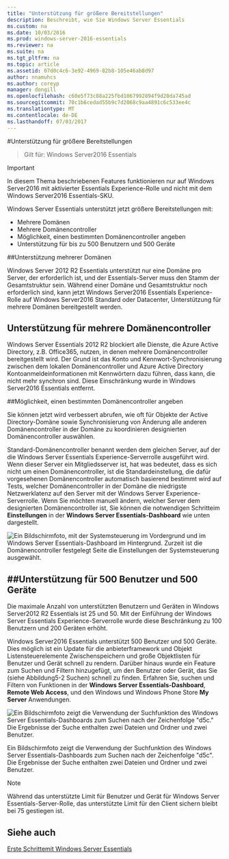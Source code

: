 ```yaml
---
title: "Unterstützung für größere Bereitstellungen"
description: Beschreibt, wie Sie Windows Server Essentials
ms.custom: na
ms.date: 10/03/2016
ms.prod: windows-server-2016-essentials
ms.reviewer: na
ms.suite: na
ms.tgt_pltfrm: na
ms.topic: article
ms.assetid: 07d0c4c6-3e92-4969-82b8-105e46ab8d97
author: nnamuhcs
ms.author: coreyp
manager: dongill
ms.openlocfilehash: c60e5f73c88a225fbd1067992894f9d20da745ad
ms.sourcegitcommit: 70c1b6cedad55b9c7d2068c9aa4891c6c533ee4c
ms.translationtype: MT
ms.contentlocale: de-DE
ms.lasthandoff: 07/03/2017
---
```

#<a name="support-for-larger-deployments"></a>Unterstützung für größere Bereitstellungen

>Gilt für: Windows Server2016 Essentials

> [!IMPORTANT]  
> In diesem Thema beschriebenen Features funktionieren nur auf Windows Server2016 mit aktivierter Essentials Experience-Rolle und nicht mit dem Windows Server2016 Essentials-SKU.


Windows Server Essentials unterstützt jetzt größere Bereitstellungen mit:

- Mehrere Domänen
- Mehrere Domänencontroller
- Möglichkeit, einen bestimmten Domänencontroller angeben
- Unterstützung für bis zu 500 Benutzern und 500 Geräte

##<a name="support-for-multiple-domains"></a>Unterstützung mehrerer Domänen

Windows Server 2012 R2 Essentials unterstützt nur eine Domäne pro Server, der erforderlich ist, und der Essentials-Server muss den Stamm der Gesamtstruktur sein. Während einer Domäne und Gesamtstruktur noch erforderlich sind, kann jetzt Windows Server2016 Essentials Experience-Rolle auf Windows Server2016 Standard oder Datacenter, Unterstützung für mehrere Domänen bereitgestellt werden.

## <a name="support-for-multiple-domain-controllers"></a>Unterstützung für mehrere Domänencontroller

 Windows Server Essentials 2012 R2 blockiert alle Dienste, die Azure Active Directory, z.B. Office365, nutzen, in denen mehrere Domänencontroller bereitgestellt wird. Der Grund ist das Konto und Kennwort-Synchronisierung zwischen dem lokalen Domänencontroller und Azure Active Directory Kontoanmeldeinformationen mit Kennwörtern dazu führen, dass kann, die nicht mehr synchron sind. Diese Einschränkung wurde in Windows Server2016 Essentials entfernt.

##<a name="ability-to-specify-a-designated-domain-controller"></a>Möglichkeit, einen bestimmten Domänencontroller angeben

Sie können jetzt wird verbessert abrufen, wie oft für Objekte der Active Directory-Domäne sowie Synchronisierung von Änderung alle anderen Domänencontroller in der Domäne zu koordinieren designierten Domänencontroller auswählen.

Standard-Domänencontroller benannt werden dem gleichen Server, auf der die Windows Server Essentials Experience-Serverrolle ausgeführt wird. Wenn dieser Server ein Mitgliedsserver ist, hat was bedeutet, dass es sich nicht um einen Domänencontroller, ist die Standardeinstellung, die dafür vorgesehenen Domänencontroller automatisch basierend bestimmt wird auf Tests, welcher Domänencontroller in der Domäne die niedrigste Netzwerklatenz auf den Server mit der Windows Server Experience-Serverrolle. Wenn Sie möchten manuell ändern, welcher Server dem designierten Domänencontroller ist, Sie können die notwendigen Schritteim **Einstellungen** in der **Windows Server Essentials-Dashboard** wie unten dargestellt.

![Ein Bildschirmfoto, mit der Systemsteuerung im Vordergrund und im Windows Server Essentials-Dashboard im Hintergrund. Zurzeit ist die Domänencontroller festgelegt Seite die Einstellungen der Systemsteuerung ausgewählt.](media/larger-deployments-1.PNG)

##<a name="support-for-500-users-and-500-devices"></a>Unterstützung für 500 Benutzer und 500 Geräte
-------------------------------------

Die maximale Anzahl von unterstützten Benutzern und Geräten in Windows Server2012 R2 Essentials ist 25 und 50. Mit der Einführung der Windows Server Essentials Experience-Serverrolle wurde diese Beschränkung zu 100 Benutzern und 200 Geräten erhöht.

Windows Server2016 Essentials unterstützt 500 Benutzer und 500 Geräte. Dies möglich ist ein Update für die anbieterframework und Objekt Listensteuerelemente Zwischenspeichern und große Objektlisten für Benutzer und Gerät schnell zu rendern. Darüber hinaus wurde ein Feature zum Suchen und Filtern hinzugefügt, um den Benutzer oder Gerät, das Sie (siehe Abbildung5-2 Suchen) schnell zu finden. Erfahren Sie, suchen und Filtern von Funktionen in der **Windows Server Essentials-Dashboard**, **Remote Web Access**, und den Windows und Windows Phone Store **My Server** Anwendungen.

![Ein Bildschirmfoto zeigt die Verwendung der Suchfunktion des Windows Server Essentials-Dashboards zum Suchen nach der Zeichenfolge "d5c." Die Ergebnisse der Suche enthalten zwei Dateien und Ordner und zwei Benutzer.](media/larger-deployments-2.PNG)

Ein Bildschirmfoto zeigt die Verwendung der Suchfunktion des Windows Server Essentials-Dashboards zum Suchen nach der Zeichenfolge "d5c". Die Ergebnisse der Suche enthalten zwei Dateien und Ordner und zwei Benutzer.

> [!NOTE]  
> Während das unterstützte Limit für Benutzer und Gerät für Windows Server Essentials-Server-Rolle, das unterstützte Limit für den Client sichern bleibt bei 75 gestiegen ist.

<a name="see-also"></a>Siehe auch
--------
[Erste Schrittemit Windows Server Essentials](get-started.md)